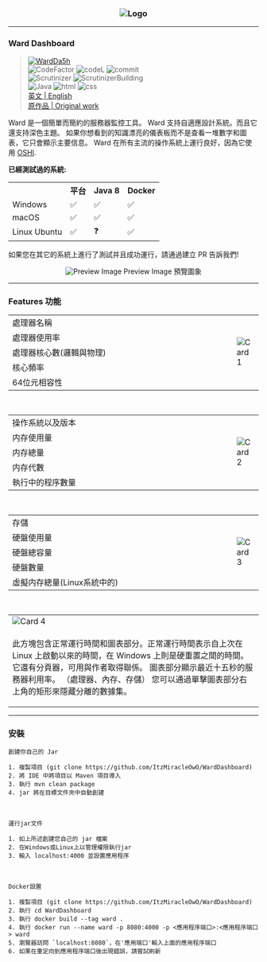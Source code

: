 <h3 align = "center">
    <img src = "https://steamuserimages-a.akamaihd.net/ugc/1297549742976925024/97F3CBA92B2FEF3652F5A06EC90FB5FF89E5D224/" alt = "Logo" />
</h3>

---
### Ward Dashboard

> [![WardDa5h](https://github-readme-stats.vercel.app/api/pin/?username=ItzMiracleOwO&repo=WardDashboard&show_icons=true&bg_color=23272A&title_color=FF73F1&text_color=FFC0CB&icon_color=9B84EE&count_private=true&border_color=fAA61A&border_radius=10)](https://github.com/ItzMiracleOwO/WardDashboard)  
> ![CodeFactor](https://img.shields.io/codefactor/grade/github/ItzMiracleOwO/WardDashboard/main?color=%23F44A6A&logo=codefactor&style=for-the-badge) ![codeL](https://img.shields.io/tokei/lines/github/ItzMiracleOwO/WardDashboard?style=for-the-badge) ![commit](https://img.shields.io/github/last-commit/ItzMiracleOwO/WardDashboard?color=%23181717&logo=GitHub&style=for-the-badge)  
> ![Scrutinizer](https://img.shields.io/scrutinizer/quality/g/ItzMiracleOwO/WardDashboard/main?style=for-the-badge) ![ScrutinizerBuilding](https://img.shields.io/scrutinizer/build/g/ItzMiracleOwO/WardDashboard/main?style=for-the-badge)  
> ![Java](https://img.shields.io/badge/Java-orange?style=for-the-badge&logo=Java) ![html](https://img.shields.io/badge/html-red?style=for-the-badge) ![css](https://img.shields.io/badge/css-blue?style=for-the-badge)  
> [英文 | English](https://github.com/ItzMiracleOwO/WardDashboard/blob/main/en-README.md)  
> [原作品 | Original work](https://github.com/B-Software/Ward)


Ward 是一個簡單而簡約的服務器監控工具。 Ward 支持自適應設計系統。而且它還支持深色主題。
如果你想看到的知識漂亮的儀表板而不是查看一堆數字和圖表，它只會顯示主要信息。
Ward 在所有主流的操作系統上運行良好，因為它使用 [OSHI](https://github.com/oshi/oshi).

**已經測試過的系統:**  
<table>
  <tr>
    <th>
    <th>平台</th>
    <th>Java 8</th> 
    <th>Docker</th>
  </tr>
  <tr>
    <td>Windows</td>
    <td>✅</td>
    <td>✅</td> 
    <td>✅</td>
  </tr>
    <td>macOS</td>
    <td>✅</td>
    <td>✅</td> 
    <td>✅</td>
  </tr>
  <td>Linux Ubuntu</td>
  <td>✅</td>
    <td>❓</td> 
    <td>✅</td>
  </tr>
</table>


如果您在其它的系統上進行了測試并且成功運行，請通過建立 PR 告訴我們!

<p align = "center">
    <img src = "https://steamuserimages-a.akamaihd.net/ugc/1601547572022736987/1D8D2E576D957DDB9CE34E13D5944AF841E8AAD8/" alt = "Preview Image" />
    <h7 align = "center">Preview Image 預覽圖象</h7>
</p>

---

### Features 功能

<table>
    <tr>
        <td width = "600.5">處理器名稱</td>
        <td rowspan = "5">
            <img src = "https://steamuserimages-a.akamaihd.net/ugc/1601547572022743136/D62DF59CFA60F5749F2DC7BFE5E9256BCF59E066/" alt = "Card 1" align = "center" />
        </td>
    </tr>
    <tr>
        <td>處理器使用率</td>
    </tr>
    <tr>
        <td>處理器核心數(邏輯與物理)</td>
    </tr>
    <tr>
        <td>核心頻率</td>
    </tr>
    <tr>
        <td>64位元相容性</td>
    </tr>
</table>

<br>

<table>
    <tr>
        <td width = "600.5">操作系統以及版本</td>
        <td rowspan = "5">
            <img src = "https://steamuserimages-a.akamaihd.net/ugc/1601547572022744630/F9E0CACAA81C882B2F4E401E65090BE9F1FE96F6/" alt = "Card 2" align = "center" />
        </td>
    </tr>
    <tr>
        <td>内存使用量</td>
    </tr>
    <tr>
        <td>内存總量</td>
    </tr>
    <tr>
        <td>内存代數</td>
    </tr>
    <tr>
        <td>執行中的程序數量</td>
    </tr>
</table>

<br>

<table>
    <tr>
        <td width = "600.5">存儲</td>
        <td rowspan = "5">
            <img src = "https://steamuserimages-a.akamaihd.net/ugc/1601547572022746249/D6C5612E2D6AB759CC10438C2D93F7EC80F83D83/" alt = "Card 3" align = "center" />
        </td>
    </tr>
    <tr>
        <td>硬盤使用量</td>
    </tr>
    <tr>
        <td>硬盤總容量</td>
    </tr>
    <tr>
        <td>硬盤數量</td>
    </tr>
    <tr>
        <td>虛擬内存總量(Linux系統中的) </td>
    </tr>
</table>

<br>

<table>
    <tr>
        <td width = "916.5">
            <img src = "https://steamuserimages-a.akamaihd.net/ugc/1601547572022740496/79ED24E5E626C7029DA4BDEFFBB04C3E0BF61DB1/" alt = "Card 4" align = "center" />
        </td>
    </tr>
    <tr>
        <td>
            
            
此方塊包含正常運行時間和圖表部分。正常運行時間表示自上次在 Linux 上啟動以來的時間，在 Windows 上則是硬重置之間的時間。
它還有分頁器，可用與作者取得聯係。
圖表部分顯示最近十五秒的服務器利用率。 （處理器、內存、存儲）
您可以通過單擊圖表部分右上角的矩形來隱藏分離的數據集。
</table>

---

### 安裝
    
    創建你自己的 Jar

    1. 複製項目 (git clone https://github.com/ItzMiracleOwO/WardDashboard)
    2. 將 IDE 中將項目以 Maven 項目導入
    3. 執行 mvn clean package
    4. jar 將在目標文件夾中自動創建

<br>

    
    運行jar文件

    1. 如上所述創建您自己的 jar 檔案
    2. 在Windows或Linux上以管理權限執行jar
    3. 輸入 localhost:4000 並設置應用程序

<br>

    Docker設置
    
    1. 複製項目 (git clone https://github.com/ItzMiracleOwO/WardDashboard)
    2. 執行 cd WardDashboard
    3. 執行 docker build --tag ward .
    4. 執行 docker run --name ward -p 8080:4000 -p <應用程序端口>:<應用程序端口> ward
    5. 瀏覽器訪問 `localhost:8080`，在'應用端口'輸入上面的應用程序端口
    6. 如果在重定向到應用程序端口後出現錯誤，請嘗試刷新
